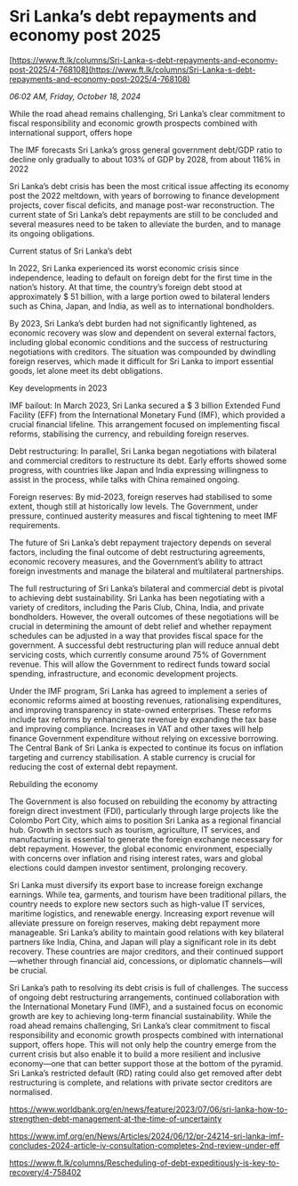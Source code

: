 # Sri Lanka’s debt repayments and economy post 2025

[https://www.ft.lk/columns/Sri-Lanka-s-debt-repayments-and-economy-post-2025/4-768108](https://www.ft.lk/columns/Sri-Lanka-s-debt-repayments-and-economy-post-2025/4-768108)

*06:02 AM, Friday, October 18, 2024*

While the road ahead remains challenging, Sri Lanka’s clear commitment to fiscal responsibility and economic growth prospects combined with international support, offers hope

The IMF forecasts Sri Lanka’s gross general government debt/GDP ratio to decline only gradually to about 103% of GDP by 2028, from about 116% in 2022

Sri Lanka’s debt crisis has been the most critical issue affecting its economy post the 2022 meltdown, with years of borrowing to finance development projects, cover fiscal deficits, and manage post-war reconstruction. The current state of Sri Lanka’s debt repayments are still to be concluded and several measures need to be taken to alleviate the burden, and to manage its ongoing obligations.

Current status of Sri Lanka’s debt

In 2022, Sri Lanka experienced its worst economic crisis since independence, leading to default on foreign debt for the first time in the nation’s history. At that time, the country’s foreign debt stood at approximately $ 51 billion, with a large portion owed to bilateral lenders such as China, Japan, and India, as well as to international bondholders.

By 2023, Sri Lanka’s debt burden had not significantly lightened, as economic recovery was slow and dependent on several external factors, including global economic conditions and the success of restructuring negotiations with creditors. The situation was compounded by dwindling foreign reserves, which made it difficult for Sri Lanka to import essential goods, let alone meet its debt obligations.

Key developments in 2023

IMF bailout: In March 2023, Sri Lanka secured a $ 3 billion Extended Fund Facility (EFF) from the International Monetary Fund (IMF), which provided a crucial financial lifeline. This arrangement focused on implementing fiscal reforms, stabilising the currency, and rebuilding foreign reserves.

Debt restructuring: In parallel, Sri Lanka began negotiations with bilateral and commercial creditors to restructure its debt. Early efforts showed some progress, with countries like Japan and India expressing willingness to assist in the process, while talks with China remained ongoing.

Foreign reserves: By mid-2023, foreign reserves had stabilised to some extent, though still at historically low levels. The Government, under pressure, continued austerity measures and fiscal tightening to meet IMF requirements.

The future of Sri Lanka’s debt repayment trajectory depends on several factors, including the final outcome of debt restructuring agreements, economic recovery measures, and the Government’s ability to attract foreign investments and manage the bilateral and multilateral partnerships.

The full restructuring of Sri Lanka’s bilateral and commercial debt is pivotal to achieving debt sustainability. Sri Lanka has been negotiating with a variety of creditors, including the Paris Club, China, India, and private bondholders. However, the overall outcomes of these negotiations will be crucial in determining the amount of debt relief and whether repayment schedules can be adjusted in a way that provides fiscal space for the government. A successful debt restructuring plan will reduce annual debt servicing costs, which currently consume around 75% of Government revenue. This will allow the Government to redirect funds toward social spending, infrastructure, and economic development projects.

Under the IMF program, Sri Lanka has agreed to implement a series of economic reforms aimed at boosting revenues, rationalising expenditures, and improving transparency in state-owned enterprises. These reforms include tax reforms by enhancing tax revenue by expanding the tax base and improving compliance. Increases in VAT and other taxes will help finance Government expenditure without relying on excessive borrowing. The Central Bank of Sri Lanka is expected to continue its focus on inflation targeting and currency stabilisation. A stable currency is crucial for reducing the cost of external debt repayment.

Rebuilding the economy

The Government is also focused on rebuilding the economy by attracting foreign direct investment (FDI), particularly through large projects like the Colombo Port City, which aims to position Sri Lanka as a regional financial hub. Growth in sectors such as tourism, agriculture, IT services, and manufacturing is essential to generate the foreign exchange necessary for debt repayment. However, the global economic environment, especially with concerns over inflation and rising interest rates, wars and global elections could dampen investor sentiment, prolonging recovery.

Sri Lanka must diversify its export base to increase foreign exchange earnings. While tea, garments, and tourism have been traditional pillars, the country needs to explore new sectors such as high-value IT services, maritime logistics, and renewable energy. Increasing export revenue will alleviate pressure on foreign reserves, making debt repayment more manageable. Sri Lanka’s ability to maintain good relations with key bilateral partners like India, China, and Japan will play a significant role in its debt recovery. These countries are major creditors, and their continued support—whether through financial aid, concessions, or diplomatic channels—will be crucial.

Sri Lanka’s path to resolving its debt crisis is full of challenges. The success of ongoing debt restructuring arrangements, continued collaboration with the International Monetary Fund (IMF), and a sustained focus on economic growth are key to achieving long-term financial sustainability. While the road ahead remains challenging, Sri Lanka’s clear commitment to fiscal responsibility and economic growth prospects combined with international support, offers hope. This will not only help the country emerge from the current crisis but also enable it to build a more resilient and inclusive economy—one that can better support those at the bottom of the pyramid. Sri Lanka’s restricted default (RD) rating could also get removed after debt restructuring is complete, and relations with private sector creditors are normalised.

https://www.worldbank.org/en/news/feature/2023/07/06/sri-lanka-how-to-strengthen-debt-management-at-the-time-of-uncertainty

https://www.imf.org/en/News/Articles/2024/06/12/pr-24214-sri-lanka-imf-concludes-2024-article-iv-consultation-completes-2nd-review-under-eff

https://www.ft.lk/columns/Rescheduling-of-debt-expeditiously-is-key-to-recovery/4-758402


